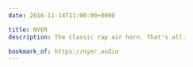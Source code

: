 ```yaml
---
date: 2016-11-14T11:00:00+0000

title: NYER
description: The classic rap air horn. That's all.

bookmark_of: https://nyer.audio
---
```

